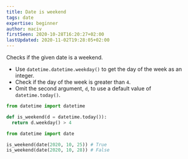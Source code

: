 ```yaml
---
title: Date is weekend
tags: date
expertise: beginner
author: maciv
firstSeen: 2020-10-28T16:20:27+02:00
lastUpdated: 2020-11-02T19:28:05+02:00
---
```


Checks if the given date is a weekend.

- Use `datetime.datetime.weekday()` to get the day of the week as an integer.
- Check if the day of the week is greater than `4`.
- Omit the second argument, `d`, to use a default value of `datetime.today()`.

```py
from datetime import datetime

def is_weekend(d = datetime.today()):
  return d.weekday() > 4
```

```py
from datetime import date

is_weekend(date(2020, 10, 25)) # True
is_weekend(date(2020, 10, 28)) # False
```
